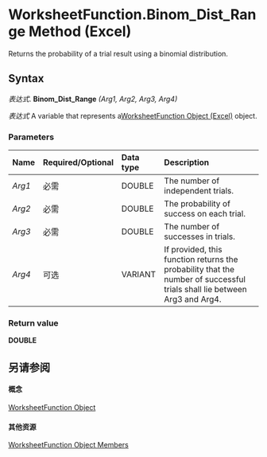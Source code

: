 
# WorksheetFunction.Binom_Dist_Range Method (Excel)

Returns the probability of a trial result using a binomial distribution.


## Syntax

 _表达式_. **Binom_Dist_Range** _(Arg1,_ _Arg2,_ _Arg3,_ _Arg4)_

 _表达式_ A variable that represents a[WorksheetFunction Object (Excel)](7b1d5639-363d-632c-2cf0-2232562646b6.md) object.


### Parameters



|**Name**|**Required/Optional**|**Data type**|**Description**|
|:-----|:-----|:-----|:-----|
| _Arg1_|必需|DOUBLE|The number of independent trials.|
| _Arg2_|必需|DOUBLE|The probability of success on each trial.|
| _Arg3_|必需|DOUBLE|The number of successes in trials.|
| _Arg4_|可选|VARIANT|If provided, this function returns the probability that the number of successful trials shall lie between Arg3 and Arg4.|

### Return value

 **DOUBLE**


## 另请参阅


#### 概念


[WorksheetFunction Object](7b1d5639-363d-632c-2cf0-2232562646b6.md)
#### 其他资源


[WorksheetFunction Object Members](http://msdn.microsoft.com/library/6811ca87-4b53-0bff-88c9-30bf7497879a%28Office.15%29.aspx)